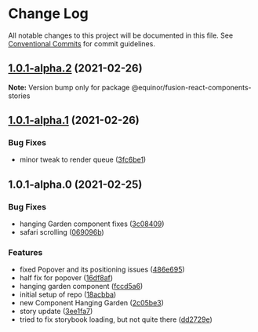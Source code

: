 # Change Log

All notable changes to this project will be documented in this file.
See [Conventional Commits](https://conventionalcommits.org) for commit guidelines.

## [1.0.1-alpha.2](https://github.com/equinor/fusion-react-components/compare/@equinor/fusion-react-components-stories@1.0.1-alpha.1...@equinor/fusion-react-components-stories@1.0.1-alpha.2) (2021-02-26)

**Note:** Version bump only for package @equinor/fusion-react-components-stories





## [1.0.1-alpha.1](https://github.com/equinor/fusion-react-components/compare/@equinor/fusion-react-components-stories@1.0.1-alpha.0...@equinor/fusion-react-components-stories@1.0.1-alpha.1) (2021-02-26)


### Bug Fixes

* minor tweak to render queue ([3fc6be1](https://github.com/equinor/fusion-react-components/commit/3fc6be1c11531e5ccb9d9b8416edb9bb14afe311))





## 1.0.1-alpha.0 (2021-02-25)


### Bug Fixes

* hanging Garden component fixes ([3c08409](https://github.com/equinor/fusion-react-components/commit/3c0840943bb6cac3ee3309e304bbf78a8bd4c449))
* safari scrolling ([069096b](https://github.com/equinor/fusion-react-components/commit/069096b1570655e393ad40c65e1667579c1bdebc))


### Features

* fixed Popover and its positioning issues ([486e695](https://github.com/equinor/fusion-react-components/commit/486e69504b01e2ecd2391e9eaae8d0160a9ab314))
* half fix for popover ([16df8af](https://github.com/equinor/fusion-react-components/commit/16df8af43f7ec7a5cc96446bdc9eed9323be14db))
* hanging garden component ([fccd5a6](https://github.com/equinor/fusion-react-components/commit/fccd5a6e96f055c8e1e0c802596a5e7d995bb008))
* initial setup of repo ([18acbba](https://github.com/equinor/fusion-react-components/commit/18acbbac12af1e47f9c837278fe055286044b5d8))
* new Component Hanging Garden ([2c05be3](https://github.com/equinor/fusion-react-components/commit/2c05be3c9c2f4e957657171a08e021bf4632d3ff))
* story update ([3ee1fa7](https://github.com/equinor/fusion-react-components/commit/3ee1fa7933df18c4a08ab26c9ed16de9bcb158f1))
* tried to fix storybook loading, but not quite there ([dd2729e](https://github.com/equinor/fusion-react-components/commit/dd2729ea6414118f4c6e33d6240ec7359d70edb2))
